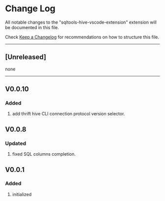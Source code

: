 # Change Log

All notable changes to the "sqltools-hive-vscode-extension" extension will be documented in this file.

Check [Keep a Changelog](http://keepachangelog.com/) for recommendations on how to structure this file.

---

## [Unreleased]

none

---

## V0.0.10

### Added

1. add thrift hive CLI connection protocol version selector.

## V0.0.8

### Updated

1. fixed SQL columns completion.

## V0.0.1

### Added

1. initialized
